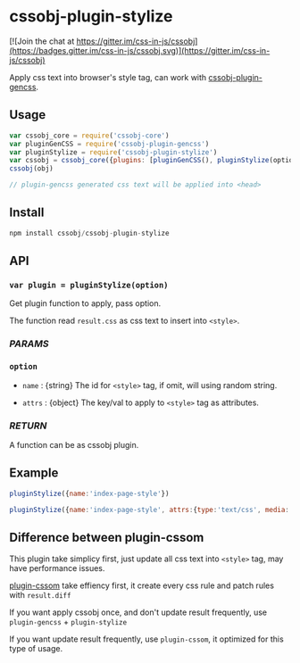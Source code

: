 # cssobj-plugin-stylize

[![Join the chat at https://gitter.im/css-in-js/cssobj](https://badges.gitter.im/css-in-js/cssobj.svg)](https://gitter.im/css-in-js/cssobj)

Apply css text into browser's style tag, can work with [cssobj-plugin-gencss](https://github.com/cssobj/cssobj-plugin-gencss).

## Usage

``` javascript
var cssobj_core = require('cssobj-core')
var pluginGenCSS = require('cssobj-plugin-gencss')
var pluginStylize = require('cssobj-plugin-stylize')
var cssobj = cssobj_core({plugins: [pluginGenCSS(), pluginStylize(option)] })
cssobj(obj)

// plugin-gencss generated css text will be applied into <head>
```

## Install

``` javascript
npm install cssobj/cssobj-plugin-stylize
```

## API

### `var plugin = pluginStylize(option)`

Get plugin function to apply, pass option.

The function read `result.css` as css text to insert into `<style>`.

### *PARAMS*

### `option`

 - `name` : {string} The id for `<style>` tag, if omit, will using random string.

 - `attrs` : {object} The key/val to apply to `<style>` tag as attributes.

### *RETURN*

A function can be as cssobj plugin.


## Example

``` javascript
pluginStylize({name:'index-page-style'})

pluginStylize({name:'index-page-style', attrs:{type:'text/css', media:'screen'} })
```

## Difference between plugin-cssom

This plugin take simplicy first, just update all css text into `<style>` tag, may have performance issues.

[plugin-cssom](https://github.com/cssobj/cssobj-plugin-cssom) take effiency first, it create every css rule and patch rules with `result.diff`

If you want apply cssobj once, and don't update result frequently, use `plugin-gencss` + `plugin-stylize`

If you want update result frequently, use `plugin-cssom`, it optimized for this type of usage.



